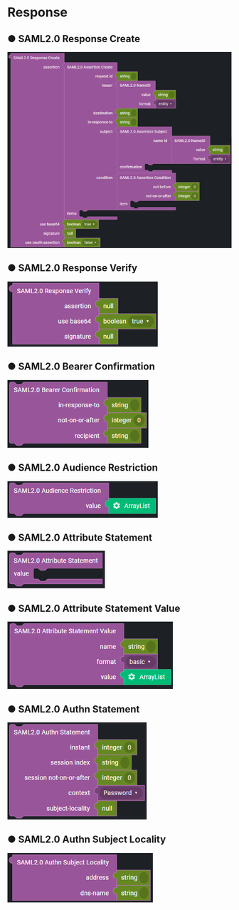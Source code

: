 # Response

## ● SAML2.0 Response Create

![](../../../../.gitbook/assets/image%20%28250%29.png)

## ● SAML2.0 Response Verify

![](../../../../.gitbook/assets/image%20%28281%29.png)

## ● SAML2.0 Bearer Confirmation

![](../../../../.gitbook/assets/image%20%28311%29.png)

## ● SAML2.0 Audience Restriction

![](../../../../.gitbook/assets/image%20%28278%29.png)

## ● SAML2.0 Attribute Statement

![](../../../../.gitbook/assets/image%20%28299%29.png)

## ● SAML2.0 Attribute Statement Value

![](../../../../.gitbook/assets/image%20%28228%29.png)

## ● SAML2.0 Authn Statement

![](../../../../.gitbook/assets/image%20%28249%29.png)

## ● SAML2.0 Authn Subject Locality

![](../../../../.gitbook/assets/image%20%28266%29.png)

